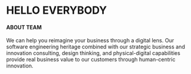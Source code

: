 # HELLO EVERYBODY


#### ABOUT TEAM
We can help you reimagine your business through a digital lens. Our software engineering heritage combined with our strategic business and innovation consulting, design thinking, and physical-digital capabilities provide real business value to our customers through human-centric innovation.

